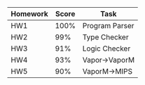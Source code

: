 

|Homework | Score | Task |
|--------|-------|--------------|
| HW1 | 100%   | Program Parser |
| HW2 | 99%    | Type Checker  |
| HW3 | 91%    | Logic Checker |
| HW4 | 93%    | Vapor->VaporM |
| HW5 | 90%    | VaporM->MIPS  |
